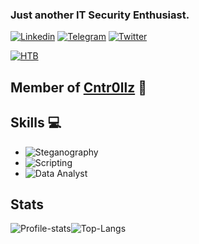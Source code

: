### Just another IT Security Enthusiast.  
[![Linkedin](https://img.shields.io/badge/-Matia%20Cornejo-0072b1?style=flat&logo=Linkedin&logoColor=white)](https://www.linkedin.com/in/matia-cornejo)
[![Telegram](https://img.shields.io/badge/-@Mataya_CL-0088CC?style=flat&logo=Telegram&logoColor=white)](https://t.me/Mataya_CL)
[![Twitter](https://img.shields.io/badge/-@Mataya_CL-00acee?style=flat&logo=Twitter&logoColor=white)](https://twitter.com/intent/follow?screen_name=Mataya_CL)

[![HTB](http://www.hackthebox.eu/badge/image/39495)](https://www.hackthebox.eu/profile/39495)
## Member of [Cntr0llz](https://www.cntr0llz.com) :fox_face:
## Skills :computer:
* ![Steganography](https://img.shields.io/badge/-Steganography-blue)
* ![Scripting](https://img.shields.io/badge/-Scripting-green)
* ![Data Analyst](https://img.shields.io/badge/-Data%20Analyst-orange)
## Stats 
![Profile-stats](https://github-readme-stats.vercel.app/api?username=matiacornejo&show_icons=true&theme=merko)![Top-Langs](https://github-readme-stats.vercel.app/api/top-langs/?username=matiacornejo&layout=compact&theme=merko)
